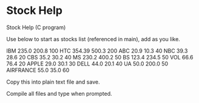 # Stock Help
Stock Help (C program)

Use below to start as stocks list (referenced in main), add as you like.

IBM 235.0 200.8 100
HTC 354.39 500.3 200
ABC 20.9 10.3 40
NBC 39.3 28.6 20
CBS 35.2 30.2 40
MS 230.2 400.2 50
BS 123.4 234.5 50
VOL 66.6 76.4 20
APPLE 29.0 30.1 30
DELL 44.0 20.1 40
UA 50.0 200.0 50
AIRFRANCE 55.0 35.0 60

Copy this into plain text file and save.

Compile all files and type when prompted.


